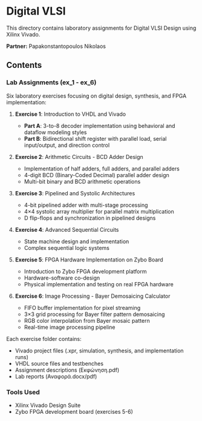 # Digital VLSI

This directory contains laboratory assignments for Digital VLSI Design using Xilinx Vivado.

**Partner:** Papakonstantopoulos Nikolaos

## Contents

### Lab Assignments (ex_1 - ex_6)

Six laboratory exercises focusing on digital design, synthesis, and FPGA implementation:

1. **Exercise 1**: Introduction to VHDL and Vivado

   - **Part A**: 3-to-8 decoder implementation using behavioral and dataflow modeling styles
   - **Part B**: Bidirectional shift register with parallel load, serial input/output, and direction control
2. **Exercise 2**: Arithmetic Circuits - BCD Adder Design

   - Implementation of half adders, full adders, and parallel adders
   - 4-digit BCD (Binary-Coded Decimal) parallel adder design
   - Multi-bit binary and BCD arithmetic operations
3. **Exercise 3**: Pipelined and Systolic Architectures

   - 4-bit pipelined adder with multi-stage processing
   - 4×4 systolic array multiplier for parallel matrix multiplication
   - D flip-flops and synchronization in pipelined designs
4. **Exercise 4**: Advanced Sequential Circuits

   - State machine design and implementation
   - Complex sequential logic systems
5. **Exercise 5**: FPGA Hardware Implementation on Zybo Board

   - Introduction to Zybo FPGA development platform
   - Hardware-software co-design
   - Physical implementation and testing on real FPGA hardware
6. **Exercise 6**: Image Processing - Bayer Demosaicing Calculator

   - FIFO buffer implementation for pixel streaming
   - 3×3 grid processing for Bayer filter pattern demosaicing
   - RGB color interpolation from Bayer mosaic pattern
   - Real-time image processing pipeline

Each exercise folder contains:

- Vivado project files (.xpr, simulation, synthesis, and implementation runs)
- VHDL source files and testbenches
- Assignment descriptions (Εκφώνηση.pdf)
- Lab reports (Αναφορά.docx/pdf)

### Tools Used

- Xilinx Vivado Design Suite
- Zybo FPGA development board (exercises 5-6)
